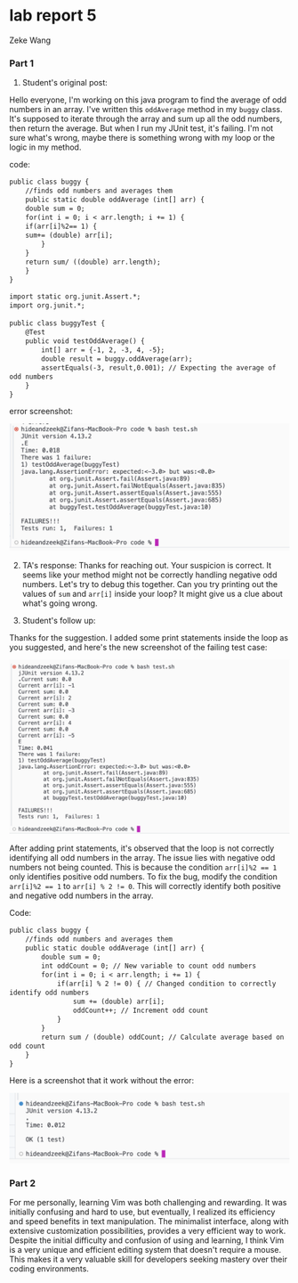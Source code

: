 # lab report 5

Zeke Wang

### Part 1

1. Student's original post:

Hello everyone,
I'm working on this java program to find the average of odd numbers in an array. I've written this ```oddAverage``` method in my ```buggy``` class. It's supposed to iterate through the array and sum up all the odd numbers, then return the average. But when I run my JUnit test, it's failing. I'm not sure what's wrong, maybe there is something wrong with my loop or the logic in my method.

code:
```
public class buggy {
    //finds odd numbers and averages them
    public static double oddAverage (int[] arr) {
    double sum = 0;
    for(int i = 0; i < arr.length; i += 1) {
    if(arr[i]%2== 1) {
    sum+= (double) arr[i];
        } 
    }
    return sum/ ((double) arr.length);
    }
}
```
```
import static org.junit.Assert.*;
import org.junit.*;

public class buggyTest {
    @Test
    public void testOddAverage() {
        int[] arr = {-1, 2, -3, 4, -5};
        double result = buggy.oddAverage(arr);
        assertEquals(-3, result,0.001); // Expecting the average of odd numbers
    }
}
```

error screenshot: 

![Image](lab51.png)

2. TA's response:
Thanks for reaching out. Your suspicion is correct. It seems like your method might not be correctly handling negative odd numbers. Let's try to debug this together. Can you try printing out the values of ```sum``` and ```arr[i]``` inside your loop? It might give us a clue about what's going wrong.


3. Student's follow up:

Thanks for the suggestion. I added some print statements inside the loop as you suggested, and here's the new screenshot of the failing test case:

![Image](lab52.png)

After adding print statements, it's observed that the loop is not correctly identifying all odd numbers in the array. The issue lies with negative odd numbers not being counted. This is because the condition ```arr[i]%2 == 1``` only identifies positive odd numbers. To fix the bug, modify the condition ```arr[i]%2 == 1``` to ```arr[i] % 2 != 0```. This will correctly identify both positive and negative odd numbers in the array.

Code: 
```
public class buggy {
    //finds odd numbers and averages them
    public static double oddAverage (int[] arr) {
        double sum = 0;
        int oddCount = 0; // New variable to count odd numbers
        for(int i = 0; i < arr.length; i += 1) {
            if(arr[i] % 2 != 0) { // Changed condition to correctly identify odd numbers
                sum += (double) arr[i];
                oddCount++; // Increment odd count
            } 
        }
        return sum / (double) oddCount; // Calculate average based on odd count
    }
}
```

Here is a screenshot that it work without the error:

![Image](lab53.png)


### Part 2
For me personally, learning Vim was both challenging and rewarding. It was initially confusing and hard to use, but eventually, I realized its efficiency and speed benefits in text manipulation. The minimalist interface, along with extensive customization possibilities, provides a very efficient way to work. Despite the initial difficulty and confusion of using and learning, I think Vim is a very unique and efficient editing system that doesn't require a mouse. This makes it a very valuable skill for developers seeking mastery over their coding environments.

